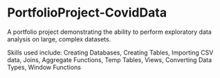 # PortfolioProject-CovidData
A portfolio project demonstrating the ability to perform exploratory data analysis on large, complex datasets.

Skills used include:
Creating Databases,
Creating Tables,
Importing CSV data,
Joins,
Aggregate Functions,
Temp Tables,
Views,
Converting Data Types,
Window Functions

